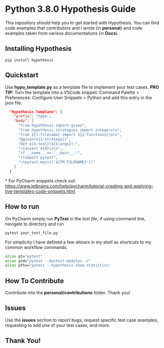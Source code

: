 # Python 3.8.0 Hypothesis Guide

This repository should help you to get started with Hypothesis. You can find code examples that contributors and I wrote (in **personal**) and code examples taken from various documentations (in **Docs**).



## Installing Hypothesis

```
pip install hypothesis
```



## Quickstart

Use **hypo_template.py** as a template file to implement your test cases.
**PRO TIP:** Turn the template into a VSCode snippet: Command Palette > Preferences: Configure User Snippets > Python
and add this entry in the json file.

```json
  "Hypothesis Template": {
    "prefix": "hypo",
    "body": [
      "from hypothesis import given",
      "from hypothesis.strategies import integers\n",
      "from ${1:filename} import ${2:functions}\n\n",
      "@given(${3:strategy})",
      "def ${4:test}(${5:args}):",
      "\tassert ${0}\n\n",
      "if __name__ == '__main__':",
      "\timport pytest",
      "\tpytest.main(['${TM_FILENAME}'])"
    ]
  }
```

\* For PyCharm snippets check out: https://www.jetbrains.com/help/pycharm/tutorial-creating-and-applying-live-templates-code-snippets.html



## How to run

On PyCharm simply run **PyTest** in the *test file*, if using command line, navigate to directory and run

```
pytest your_test_file.py
```

For simplicity I have defined a few *aliases* in my shell as shortcuts to my common workflow commands.

```bash
alias pt="pytest"
alias ptd="pytest --doctest-modules -v"
alias pths="pytest --hypothesis-show-statistics"
```



## How To Contribute

Contribute into the **personal/contributions** folder. Thank you! 



## Issues

Use the **issues** section to report bugs, request specific test case examples, requesting to add one of your test cases, and more.



## Thank You!
